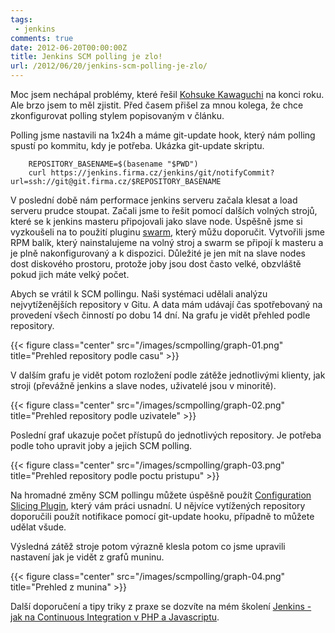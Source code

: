 ```yaml
---
tags:
 - jenkins
comments: true
date: 2012-06-20T00:00:00Z
title: Jenkins SCM polling je zlo!
url: /2012/06/20/jenkins-scm-polling-je-zlo/
---
```


Moc jsem nechápal problémy, které řešil [Kohsuke Kawaguchi](https://kohsuke.org/2011/12/01/polling-must-die-triggering-jenkins-builds-from-a-git-hook/) na konci roku. Ale brzo jsem to měl zjistit. Před časem přišel za mnou kolega, že chce zkonfigurovat polling stylem popisovaným v článku.

<!--more-->

Polling jsme nastavili na 1x24h a máme git-update hook, který nám polling spustí po kommitu, kdy je potřeba. Ukázka git-update skriptu.

```
	REPOSITORY_BASENAME=$(basename "$PWD")
	curl https://jenkins.firma.cz/jenkins/git/notifyCommit?url=ssh://git@git.firma.cz/$REPOSITORY_BASENAME
```

V poslední době nám performace jenkins serveru začala klesat a load serveru prudce stoupat. Začali jsme to řešit pomocí dalších volných strojů, které se k jenkins masteru připojovali jako slave node. Úspěšně jsme si vyzkoušeli na to použití pluginu [swarm](https://wiki.jenkins-ci.org/display/JENKINS/Swarm+Plugin), který můžu doporučit. Vytvořili jsme RPM balík, který nainstalujeme na volný stroj a swarm se připojí k masteru a je plně nakonfigurovaný a k dispozici. Důležité je jen mít na slave nodes dost diskového prostoru, protože joby jsou dost často velké, obzvláště pokud jich máte velký počet.

Abych se vrátil k SCM pollingu. Naši systémaci udělali analýzu nejvytíženějších repository v Gitu. A data mám udávají čas spotřebovaný na provedení všech činností po dobu 14 dní. Na grafu je vidět přehled podle repository.

{{< figure class="center" src="/images/scmpolling/graph-01.png" title="Prehled repository podle casu" >}}

V dalším grafu je vidět potom rozložení podle zátěže jednotlivými klienty, jak stroji (převážně jenkins a slave nodes, uživatelé jsou v minoritě).

{{< figure class="center" src="/images/scmpolling/graph-02.png" title="Prehled repository podle uzivatele" >}}

Poslední graf ukazuje počet přístupů do jednotlivých repository. Je potřeba podle toho upravit joby a jejich SCM polling.

{{< figure class="center" src="/images/scmpolling/graph-03.png" title="Prehled repository podle poctu pristupu" >}}


Na hromadné změny SCM pollingu můžete úspěšně použít [Configuration Slicing Plugin](https://wiki.jenkins-ci.org/display/JENKINS/Configuration+Slicing+Plugin), který vám práci usnadní. U nějvíce vytížených repository doporučili použít notifikace pomocí git-update hooku, případně to můžete udělat všude.

Výsledná zátěž stroje potom výrazně klesla potom co jsme upravili nastavení jak je vidět z grafů muninu.

{{< figure class="center" src="/images/scmpolling/graph-04.png" title="Prehled z munina" >}}

Další doporučení a tipy triky z praxe se dozvíte na mém školení [Jenkins - jak na Continuous Integration v PHP a Javascriptu](https://bit.ly/k-ci).
